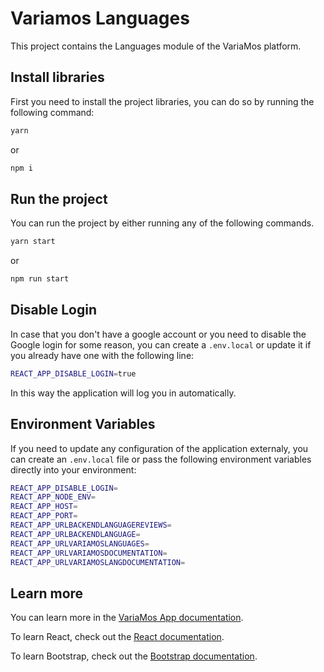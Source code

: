 # Variamos Languages

This project contains the Languages module of the VariaMos platform.

## Install libraries

First you need to install the project libraries, you can do so by running the following command:

```bash
yarn
````

or

```bash
npm i
```

## Run the project

You can run the project by either running any of the following commands.

```bash
yarn start
```

or

```bash
npm run start
```

## Disable Login

In case that you don't have a google account or you need to disable the Google login for some reason, you can create a `.env.local` or update it if you already have one with the following line:

```bash
REACT_APP_DISABLE_LOGIN=true
```
In this way the application will log you in automatically.


## Environment Variables

If you need to update any configuration of the application externaly, you can create an `.env.local` file or pass the following environment variables directly into your environment:

```bash
REACT_APP_DISABLE_LOGIN=
REACT_APP_NODE_ENV=
REACT_APP_HOST=
REACT_APP_PORT=
REACT_APP_URLBACKENDLANGUAGEREVIEWS=
REACT_APP_URLBACKENDLANGUAGE=
REACT_APP_URLVARIAMOSLANGUAGES=
REACT_APP_URLVARIAMOSDOCUMENTATION=
REACT_APP_URLVARIAMOSLANGDOCUMENTATION=
```

## Learn more

You can learn more in the [VariaMos App documentation](https://github.com/variamosple/VariaMosPLE/wiki).

To learn React, check out the [React documentation](https://reactjs.org/).

To learn Bootstrap, check out the [Bootstrap documentation](https://getbootstrap.com/).
